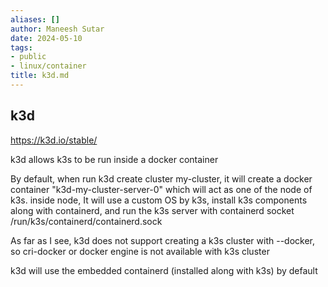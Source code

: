 ```yaml
---
aliases: []
author: Maneesh Sutar
date: 2024-05-10
tags:
- public
- linux/container
title: k3d.md
---
```


## k3d

<https://k3d.io/stable/>

k3d allows k3s to be run inside a docker container

By default, when run k3d create cluster my-cluster, it will create a docker container "k3d-my-cluster-server-0" which will act as one of the node of k3s. inside node, It will use a custom OS by k3s, install k3s components along with containerd, and run the k3s server with containerd socket /run/k3s/containerd/containerd.sock

As far as I see, k3d does not support creating a k3s cluster with --docker, so cri-docker or docker engine is not available with k3s cluster

k3d will use the embedded containerd (installed along with k3s) by default
